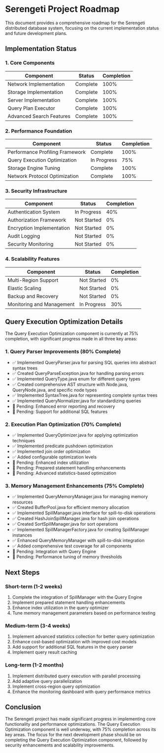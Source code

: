 # Serengeti Project Roadmap

This document provides a comprehensive roadmap for the Serengeti distributed database system, focusing on the current implementation status and future development plans.

## Implementation Status

### 1. Core Components

| Component | Status | Completion |
|-----------|--------|------------|
| Network Implementation | Complete | 100% |
| Storage Implementation | Complete | 100% |
| Server Implementation | Complete | 100% |
| Query Plan Executor | Complete | 100% |
| Advanced Search Features | Complete | 100% |

### 2. Performance Foundation

| Component | Status | Completion |
|-----------|--------|------------|
| Performance Profiling Framework | Complete | 100% |
| Query Execution Optimization | In Progress | 75% |
| Storage Engine Tuning | Complete | 100% |
| Network Protocol Optimization | Complete | 100% |

### 3. Security Infrastructure

| Component | Status | Completion |
|-----------|--------|------------|
| Authentication System | In Progress | 40% |
| Authorization Framework | Not Started | 0% |
| Encryption Implementation | Not Started | 0% |
| Audit Logging | Not Started | 0% |
| Security Monitoring | Not Started | 0% |

### 4. Scalability Features

| Component | Status | Completion |
|-----------|--------|------------|
| Multi-Region Support | Not Started | 0% |
| Elastic Scaling | Not Started | 0% |
| Backup and Recovery | Not Started | 0% |
| Monitoring and Management | In Progress | 30% |

## Query Execution Optimization Details

The Query Execution Optimization component is currently at 75% completion, with significant progress made in all three key areas:

### 1. Query Parser Improvements (80% Complete)

- ✅ Implemented QueryParser.java for parsing SQL queries into abstract syntax trees
- ✅ Created QueryParseException.java for handling parsing errors
- ✅ Implemented QueryType.java enum for different query types
- ✅ Created comprehensive AST structure with Node.java, QueryNode.java, and specific node types
- ✅ Implemented SyntaxTree.java for representing complete syntax trees
- ✅ Implemented QueryNormalizer.java for standardizing queries
- 🔄 Pending: Enhanced error reporting and recovery
- 🔄 Pending: Support for additional SQL features

### 2. Execution Plan Optimization (70% Complete)

- ✅ Implemented QueryOptimizer.java for applying optimization techniques
- ✅ Implemented predicate pushdown optimization
- ✅ Implemented join order optimization
- ✅ Added configurable optimization levels
- 🔄 Pending: Enhanced index utilization
- 🔄 Pending: Prepared statement handling enhancements
- 🔄 Pending: Advanced statistics-based optimization

### 3. Memory Management Enhancements (75% Complete)

- ✅ Implemented QueryMemoryManager.java for managing memory resources
- ✅ Created BufferPool.java for efficient memory allocation
- ✅ Implemented SpillManager.java interface for spill-to-disk operations
- ✅ Created HashJoinSpillManager.java for hash join operations
- ✅ Created SortSpillManager.java for sort operations
- ✅ Implemented SpillManagerFactory.java for creating SpillManager instances
- ✅ Enhanced QueryMemoryManager with spill-to-disk integration
- ✅ Added comprehensive test coverage for all components
- 🔄 Pending: Integration with Query Engine
- 🔄 Pending: Performance tuning of memory thresholds

## Next Steps

### Short-term (1-2 weeks)

1. Complete the integration of SpillManager with the Query Engine
2. Implement prepared statement handling enhancements
3. Enhance index utilization in the query optimizer
4. Tune memory management parameters based on performance testing

### Medium-term (3-4 weeks)

1. Implement advanced statistics collection for better query optimization
2. Enhance cost-based optimization with improved cost models
3. Add support for additional SQL features in the query parser
4. Implement query result caching

### Long-term (1-2 months)

1. Implement distributed query execution with parallel processing
2. Add adaptive query parallelization
3. Implement cross-region query optimization
4. Enhance the monitoring dashboard with query performance metrics

## Conclusion

The Serengeti project has made significant progress in implementing core functionality and performance optimizations. The Query Execution Optimization component is well underway, with 75% completion across its key areas. The focus for the next development phase should be on completing the Query Execution Optimization component, followed by security enhancements and scalability improvements.